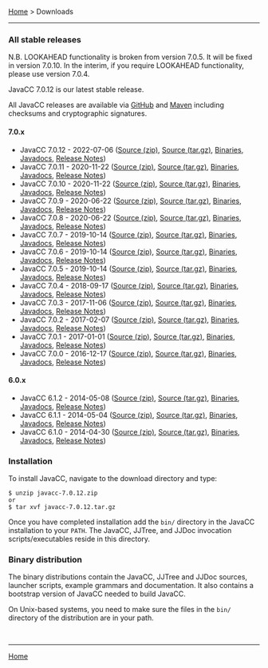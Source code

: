 [Home](index.md) > Downloads

---

### <a name="stable"></a>All stable releases

N.B. LOOKAHEAD functionality is broken from version 7.0.5. It will be fixed in version 7.0.10. In the interim, if you require LOOKAHEAD functionality, please use version 7.0.4.

JavaCC 7.0.12 is our latest stable release.

All JavaCC releases are available via [GitHub](https://github.com/javacc/javacc/releases) and [Maven](https://mvnrepository.com/artifact/net.java.dev.javacc/javacc) including checksums and cryptographic signatures.

#### 7.0.x
* JavaCC 7.0.12 - 2022-07-06 ([Source (zip)](https://github.com/javacc/javacc/archive/javacc-7.0.12.zip), [Source (tar.gz)](https://github.com/javacc/javacc/archive/javacc-7.0.12.tar.gz), [Binaries](https://repo1.maven.org/maven2/net/java/dev/javacc/javacc/7.0.12/javacc-7.0.12.jar), [Javadocs](https://repo1.maven.org/maven2/net/java/dev/javacc/javacc/7.0.12/javacc-7.0.12-javadoc.jar), [Release Notes](release-notes.md#javacc-7.0.12))
* JavaCC 7.0.11 - 2020-11-22 ([Source (zip)](https://github.com/javacc/javacc/archive/javacc-7.0.11.zip), [Source (tar.gz)](https://github.com/javacc/javacc/archive/javacc-7.0.11.tar.gz), [Binaries](https://repo1.maven.org/maven2/net/java/dev/javacc/javacc/7.0.11/javacc-7.0.11.jar), [Javadocs](https://repo1.maven.org/maven2/net/java/dev/javacc/javacc/7.0.11/javacc-7.0.11-javadoc.jar), [Release Notes](release-notes.md#javacc-7.0.11))
* JavaCC 7.0.10 - 2020-11-22 ([Source (zip)](https://github.com/javacc/javacc/archive/javacc-7.0.10.zip), [Source (tar.gz)](https://github.com/javacc/javacc/archive/javacc-7.0.10.tar.gz), [Binaries](https://repo1.maven.org/maven2/net/java/dev/javacc/javacc/7.0.10/javacc-7.0.10.jar), [Javadocs](https://repo1.maven.org/maven2/net/java/dev/javacc/javacc/7.0.10/javacc-7.0.10-javadoc.jar), [Release Notes](release-notes.md#javacc-7.0.10))
* JavaCC 7.0.9 - 2020-06-22 ([Source (zip)](https://github.com/javacc/javacc/archive/javacc-7.0.9.zip), [Source (tar.gz)](https://github.com/javacc/javacc/archive/javacc-7.0.9.tar.gz), [Binaries](https://repo1.maven.org/maven2/net/java/dev/javacc/javacc/7.0.9/javacc-7.0.9.jar), [Javadocs](https://repo1.maven.org/maven2/net/java/dev/javacc/javacc/7.0.9/javacc-7.0.9-javadoc.jar), [Release Notes](release-notes.md#javacc-7.0.9))
* JavaCC 7.0.8 - 2020-06-22 ([Source (zip)](https://github.com/javacc/javacc/archive/javacc-7.0.8.zip), [Source (tar.gz)](https://github.com/javacc/javacc/archive/javacc-7.0.8.tar.gz), [Binaries](https://repo1.maven.org/maven2/net/java/dev/javacc/javacc/7.0.8/javacc-7.0.8.jar), [Javadocs](https://repo1.maven.org/maven2/net/java/dev/javacc/javacc/7.0.8/javacc-7.0.8-javadoc.jar), [Release Notes](release-notes.md#javacc-7.0.8))
* JavaCC 7.0.7 - 2019-10-14 ([Source (zip)](https://github.com/javacc/javacc/archive/javacc-7.0.7.zip), [Source (tar.gz)](https://github.com/javacc/javacc/archive/javacc-7.0.7.tar.gz), [Binaries](https://repo1.maven.org/maven2/net/java/dev/javacc/javacc/7.0.7/javacc-7.0.7.jar), [Javadocs](https://repo1.maven.org/maven2/net/java/dev/javacc/javacc/7.0.7/javacc-7.0.7-javadoc.jar), [Release Notes](release-notes.md#javacc-7.0.7))
* JavaCC 7.0.6 - 2019-10-14 ([Source (zip)](https://github.com/javacc/javacc/archive/javacc-7.0.6.zip), [Source (tar.gz)](https://github.com/javacc/javacc/archive/javacc-7.0.6.tar.gz), [Binaries](https://repo1.maven.org/maven2/net/java/dev/javacc/javacc/7.0.6/javacc-7.0.6.jar), [Javadocs](https://repo1.maven.org/maven2/net/java/dev/javacc/javacc/7.0.6/javacc-7.0.6-javadoc.jar), [Release Notes](release-notes.md#javacc-7.0.5))
* JavaCC 7.0.5 - 2019-10-14 ([Source (zip)](https://github.com/javacc/javacc/archive/7.0.5.zip), [Source (tar.gz)](https://github.com/javacc/javacc/archive/7.0.5.tar.gz), [Binaries](https://repo1.maven.org/maven2/net/java/dev/javacc/javacc/7.0.5/javacc-7.0.5.jar), [Javadocs](https://repo1.maven.org/maven2/net/java/dev/javacc/javacc/7.0.5/javacc-7.0.5-javadoc.jar), [Release Notes](release-notes.md#javacc-7.0.5))
* JavaCC 7.0.4 - 2018-09-17 ([Source (zip)](https://github.com/javacc/javacc/archive/7.0.4.zip), [Source (tar.gz)](https://github.com/javacc/javacc/archive/7.0.4.tar.gz), [Binaries](https://repo1.maven.org/maven2/net/java/dev/javacc/javacc/7.0.4/javacc-7.0.4.jar), [Javadocs](https://repo1.maven.org/maven2/net/java/dev/javacc/javacc/7.0.4/javacc-7.0.4-javadoc.jar), [Release Notes](release-notes.md#javacc-7.0.4))
* JavaCC 7.0.3 - 2017-11-06 ([Source (zip)](https://github.com/javacc/javacc/archive/7.0.3.zip), [Source (tar.gz)](https://github.com/javacc/javacc/archive/7.0.3.tar.gz), [Binaries](https://repo1.maven.org/maven2/net/java/dev/javacc/javacc/7.0.3/javacc-7.0.3.jar), [Javadocs](https://repo1.maven.org/maven2/net/java/dev/javacc/javacc/7.0.3/javacc-7.0.3-javadoc.jar), [Release Notes](release-notes.md#javacc-7.0.3))
* JavaCC 7.0.2 - 2017-02-07 ([Source (zip)](https://github.com/javacc/javacc/archive/7.0.2.zip), [Source (tar.gz)](https://github.com/javacc/javacc/archive/7.0.2.tar.gz), [Binaries](https://repo1.maven.org/maven2/net/java/dev/javacc/javacc/7.0.2/javacc-7.0.2.jar), [Javadocs](https://repo1.maven.org/maven2/net/java/dev/javacc/javacc/7.0.2/javacc-7.0.2-javadoc.jar), [Release Notes](release-notes.md#javacc-7.0.2))
* JavaCC 7.0.1 - 2017-01-01 ([Source (zip)](https://github.com/javacc/javacc/archive/7.0.1.zip), [Source (tar.gz)](https://github.com/javacc/javacc/archive/7.0.1.tar.gz), [Binaries](https://repo1.maven.org/maven2/net/java/dev/javacc/javacc/7.0.1/javacc-7.0.1.jar), [Javadocs](https://repo1.maven.org/maven2/net/java/dev/javacc/javacc/7.0.1/javacc-7.0.1-javadoc.jar), [Release Notes](release-notes.md#javacc-7.0.1))
* JavaCC 7.0.0 - 2016-12-17 ([Source (zip)](https://github.com/javacc/javacc/archive/release_7_0_0.zip), [Source (tar.gz)](https://github.com/javacc/javacc/archive/release_7_0_0.tar.gz), [Binaries](https://repo1.maven.org/maven2/net/java/dev/javacc/javacc/7.0.0/javacc-7.0.0.jar), [Javadocs](https://repo1.maven.org/maven2/net/java/dev/javacc/javacc/7.0.0/javacc-7.0.0-javadoc.jar), [Release Notes](release-notes.md#javacc-7.0.0))

#### 6.0.x

* JavaCC 6.1.2 - 2014-05-08 ([Source (zip)](https://github.com/javacc/javacc/archive/release_6_1_2.zip), [Source (tar.gz)](https://github.com/javacc/javacc/archive/release_6_1_2.tar.gz), [Binaries](https://repo1.maven.org/maven2/net/java/dev/javacc/javacc/6.1.2/javacc-6.1.2.jar), [Javadocs](https://repo1.maven.org/maven2/net/java/dev/javacc/javacc/6.1.2/javacc-6.1.2-javadoc.jar), [Release Notes](release-notes.md#javacc-6.1.2))
* JavaCC 6.1.1 - 2014-05-04 ([Source (zip)](https://github.com/javacc/javacc/archive/release_6_1_1.zip), [Source (tar.gz)](https://github.com/javacc/javacc/archive/release_6_1_1.tar.gz), [Binaries](https://repo1.maven.org/maven2/net/java/dev/javacc/javacc/6.1.1/javacc-6.1.1.jar), [Javadocs](https://repo1.maven.org/maven2/net/java/dev/javacc/javacc/6.1.1/javacc-6.1.1-javadoc.jar), [Release Notes](release-notes.md#javacc-6.0.0))
* JavaCC 6.1.0 - 2014-04-30 ([Source (zip)](https://github.com/javacc/javacc/archive/release_6_1_0.zip), [Source (tar.gz)](https://github.com/javacc/javacc/archive/release_6_1_0.tar.gz), [Binaries](https://repo1.maven.org/maven2/net/java/dev/javacc/javacc/6.1.0/javacc-6.1.0.jar), [Javadocs](https://repo1.maven.org/maven2/net/java/dev/javacc/javacc/6.1.0/javacc-6.1.0-javadoc.jar), [Release Notes](release-notes.md#javacc-6.0.0))

### <a name="installation"></a>Installation

To install JavaCC, navigate to the download directory and type:

```
$ unzip javacc-7.0.12.zip
or
$ tar xvf javacc-7.0.12.tar.gz
```

Once you have completed installation add the `bin/` directory in the JavaCC installation to your `PATH`. The JavaCC, JJTree, and JJDoc invocation scripts/executables reside in this directory.

### <a name="binary-distribution"></a>Binary distribution

The binary distributions contain the JavaCC, JJTree and JJDoc sources, launcher scripts, example grammars and documentation. It also contains a bootstrap version of JavaCC needed to build JavaCC.

On Unix-based systems, you need to make sure the files in the `bin/` directory of the distribution are in your path.

<br>

---

[Home](index.md)

<br>
